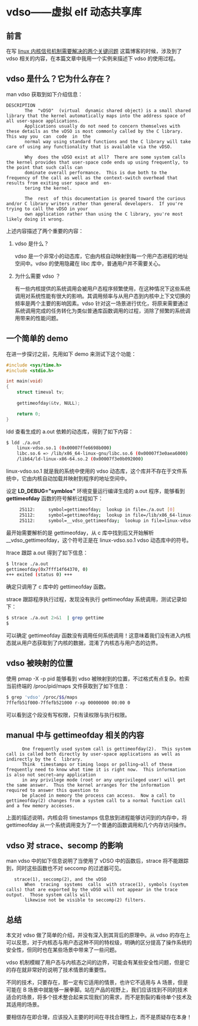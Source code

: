 # vdso——虚拟 elf 动态共享库
## 前言
在写 [linux 内核信号机制需要解决的两个关键问题](https://blog.csdn.net/Longyu_wlz/article/details/109350395) 这篇博客的时候，涉及到了 vdso 相关的内容，在本篇文章中我用一个实例来描述下 vdso 的使用过程。

## vdso 是什么？它为什么存在？
man vdso 获取到如下介绍信息：

```manual
DESCRIPTION
       The  "vDSO"  (virtual  dynamic shared object) is a small shared library that the kernel automatically maps into the address space of all user-space applications.
       Applications usually do not need to concern themselves with these details as the vDSO is most commonly called by the C library.  This way you  can  code  in  the
       normal way using standard functions and the C library will take care of using any functionality that is available via the vDSO.

       Why  does the vDSO exist at all?  There are some system calls the kernel provides that user-space code ends up using frequently, to the point that such calls can
       dominate overall performance.  This is due both to the frequency of the call as well as the context-switch overhead that results from exiting user space and  en‐
       tering the kernel.

       The  rest  of this documentation is geared toward the curious and/or C library writers rather than general developers.  If you're trying to call the vDSO in your
       own application rather than using the C library, you're most likely doing it wrong.
```
上述内容描述了两个重要的内容：

1. vdso 是什么？

	vdso 是一个非常小的动态库，它由内核自动映射到每一个用户态进程的地址空间中。vdso 的使用隐藏在 libc 库中，普通用户并不需要关心。

2. 为什么需要 vdso ？
	
	有一些内核提供的系统调用会被用户态程序频繁使用，在这种情况下这些系统调用对系统性能有很大的影响。其调用频率与从用户态到内核中上下文切换的频率是两个主要的影响因素。vdso 针对这一场景进行优化，将原来需要通过系统调用完成的任务转化为类似普通库函数调用的过程，消除了频繁的系统调用带来的性能问题。
	
## 一个简单的 demo
在进一步探讨之前，先用如下 demo 来测试下这个功能：

```c
#include <sys/time.h>
#include <stdio.h>

int main(void)
{
	struct timeval tv;
	
	gettimeofday(&tv, NULL);

	return 0;
}
```
ldd 查看生成的 a.out 依赖的动态库，得到了如下内容：

```bash
$ ldd ./a.out 
	linux-vdso.so.1 (0x00007ffe6698b000)
	libc.so.6 => /lib/x86_64-linux-gnu/libc.so.6 (0x00007f3e0aea6000)
	/lib64/ld-linux-x86-64.so.2 (0x00007f3e0b092000)
```
linux-vdso.so.1 就是我的系统中使用的 vdso 动态库，这个库并不存在于文件系统中，它由内核自动加载并映射到程序的地址空间中。

设定 **LD_DEBUG="symblos"** 环境变量运行编译生成的 a.out 程序，能够看到 **gettimeofday** 函数的符号解析过程如下：

```bash
     25112:     symbol=gettimeofday;  lookup in file=./a.out [0]
     25112:     symbol=gettimeofday;  lookup in file=/lib/x86_64-linux-gnu/libc.so.6 [0]
     25112:     symbol=__vdso_gettimeofday;  lookup in file=linux-vdso.so.1 [0]
```
最开始需要解析的是 gettimeofday，从 c 库中找到后又开始解析 __vdso_gettimeofday，这个符号正是在 linux-vdso.so.1 vdso 动态库中的符号。

ltrace 跟踪 a.out 得到了如下信息：
```bash
$ ltrace ./a.out
gettimeofday(0x7fff14f64370, 0)                                                                            = 0
+++ exited (status 0) +++
```
确定只调用了 c 库中的 gettimeofday 函数。

strace 跟踪程序执行过程，发现没有执行 gettimeofday 系统调用，测试记录如下：

```bash
$ strace ./a.out 2>&1  | grep gettime
$
```
可以确定 gettimeofday 函数没有调用任何系统调用！这意味着我们没有进入内核态就从用户态获取到了内核的数据，混淆了内核态与用户态的边界。

## vdso 被映射的位置
使用 pmap -X -p pid 能够看到 vdso 被映射到的位置，不过格式有点复杂。检索当前终端的 /proc/pid/maps 文件获取到了如下信息：

```bash
$ grep 'vdso' /proc/$$/maps 
7ffefb51f000-7ffefb521000 r-xp 00000000 00:00 0                          [vdso]
```
可以看到这个段没有写权限，只有读权限与执行权限。

## manual 中与 gettimeofday 相关的内容
 ```manual
       One frequently used system call is gettimeofday(2).  This system call is called both directly by user-space applications as well as indirectly by the C  library.
       Think  timestamps or timing loops or polling—all of these frequently need to know what time it is right now.  This information is also not secret—any application
       in any privilege mode (root or any unprivileged user) will get the same answer.  Thus the kernel arranges for the information required to answer this question to
       be placed in memory the process can access.  Now a call to gettimeofday(2) changes from a system call to a normal function call and a few memory accesses.
```
上面的描述说明，内核会将 timestamps 信息放到进程能够访问到的内存中，将 gettimeofday 从一个系统调用变为了一个普通的函数调用和几个内存访问操作。

## vdso 对 strace、secomp 的影响
man vdso 中的如下信息说明了当使用了 vDSO 中的函数后，strace 将不能跟踪到，同时这些函数也不对 seccomp 的过滤器可见。

```manual
   strace(1), seccomp(2), and the vDSO
       When  tracing  systems  calls  with strace(1), symbols (system calls) that are exported by the vDSO will not appear in the trace output.  Those system calls will
       likewise not be visible to seccomp(2) filters.
```
## 总结
本文对 vdso 做了简单的介绍，并没有深入到其背后的原理中。从 vdso 的存在上可以反思，对于内核态与用户态这种不同的特权级，明确的区分提高了操作系统的安全性，但同时也在某些场景中带来了一些问题。

vdso 机制模糊了用户态与内核态之间的边界，可能会有某些安全性问题，但是它的存在就非常好的说明了技术情景的重要性。

不同的技术，只要存在，那一定有它适用的情景，也许它不适用与 A 场景，但是可能在 B 场景中就能够一展拳脚。站在产品的视野上，我们应该找到不同的技术适合的场景，将多个技术整合起来实现我们的需求，而不是割裂的看待单个技术及其适用的场景。

要相信存在即合理，应该投入主要的时间在寻找合理性上，而不是质疑存在本身！

